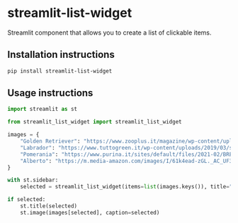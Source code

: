 # streamlit-list-widget

Streamlit component that allows you to create a list of clickable items.

## Installation instructions

```sh
pip install streamlit-list-widget
```

## Usage instructions

```python
import streamlit as st

from streamlit_list_widget import streamlit_list_widget

images = {
    "Golden Retriever": "https://www.zooplus.it/magazine/wp-content/uploads/2017/05/fotolia_66749097.jpg",
    "Labrador": "https://www.tuttogreen.it/wp-content/uploads/2019/03/shutterstock_1212827962.jpg",
    "Pomerania": "https://www.purina.it/sites/default/files/2021-02/BREED%20Hero_0095_pomeranian.jpg",
    "Alberto": "https://m.media-amazon.com/images/I/61k4ead-zGL._AC_UF350,350_QL80_.jpg",
}

with st.sidebar:
    selected = streamlit_list_widget(items=list(images.keys()), title="Dogs")

if selected:
    st.title(selected)
    st.image(images[selected], caption=selected)
```